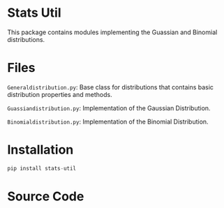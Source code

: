 # Stats Util
This package contains modules implementing the Guassian and Binomial distributions.

# Files
`Generaldistribution.py`: Base class for distributions that contains basic distribution properties and methods.

`Guassiandistribution.py`: Implementation of the Gaussian Distribution.

`Binomialdistribution.py`: Implementation of the Binomial Distribution.

# Installation
```python
pip install stats-util
```

# Source Code
